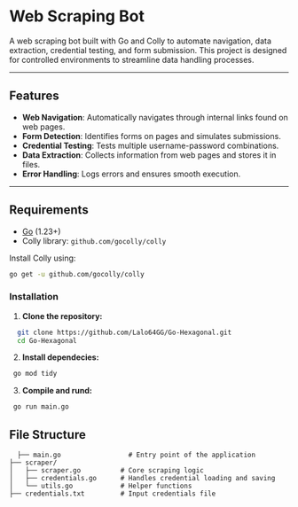 # Web Scraping Bot

A web scraping bot built with Go and Colly to automate navigation, data extraction, credential testing, and form submission. This project is designed for controlled environments to streamline data handling processes.

---

## Features

- **Web Navigation**: Automatically navigates through internal links found on web pages.
- **Form Detection**: Identifies forms on pages and simulates submissions.
- **Credential Testing**: Tests multiple username-password combinations.
- **Data Extraction**: Collects information from web pages and stores it in files.
- **Error Handling**: Logs errors and ensures smooth execution.

---

## Requirements

- [Go](https://golang.org/) (1.23+)
- Colly library: `github.com/gocolly/colly`

Install Colly using:
```bash
go get -u github.com/gocolly/colly
```
### Installation

1. **Clone the repository:**
 ```bash
   git clone https://github.com/Lalo64GG/Go-Hexagonal.git
   cd Go-Hexagonal
 ```
2. **Install dependecies:**
  ```bash
   go mod tidy
  ```
3. **Compile and rund:**
  ```bash
   go run main.go
  ```


 ## File Structure

```plaintext
  ├── main.go                 # Entry point of the application
├── scraper/
│   ├── scraper.go          # Core scraping logic
│   ├── credentials.go      # Handles credential loading and saving
│   └── utils.go            # Helper functions
├── credentials.txt         # Input credentials file
```